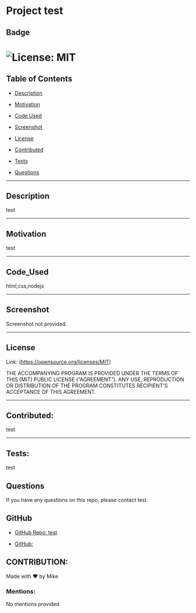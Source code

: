 
  # Project  test
  
  ## Badge

  # ![License: MIT](https://img.shields.io/badge/license-MIT-black.svg)

  ## Table of Contents

  * [Description](#description)
  
  * [Motivation](#motivation)

  * [Code Used](#code_used)

  * [Screenshot](#screenshot)

  * [License](#license)

  * [Contributed](#contributed)

  * [Tests](#tests)

  * [Questions](#questions)

  ---

  ## Description

  test

  ---

  ## Motivation

  test

  ---

  ## Code_Used

  html,css,nodejs

  ---

  ## Screenshot

  Screenshot not provided.

  ---

  ## License

  Link: (https://opensource.org/licenses/MIT)

  THE ACCOMPANYING PROGRAM IS PROVIDED UNDER THE TERMS OF THIS (MIT) PUBLIC LICENSE (“AGREEMENT”). ANY USE, REPRODUCTION OR DISTRIBUTION OF THE PROGRAM CONSTITUTES RECIPIENT'S ACCEPTANCE OF THIS AGREEMENT.

  ---

  ## Contributed:

  test

  ---

  ## Tests: 

  test

  ## Questions

  If you have any questions on this repo, please contact test.

  ## GitHub

  * [GitHub Repo: test](https://github.com/test/test)

  * [GitHub:](https://github.com/test)

  ## CONTRIBUTION:

  Made with ❤️ by Mike

  ### Mentions: 

  No mentions provided

